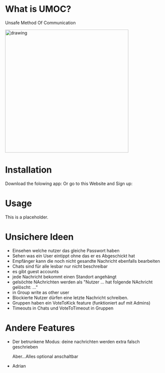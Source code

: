 # What is UMOC?
Unsafe Method Of Communication 

<img src="https://github.com/user-attachments/assets/ec5ba59d-0b3d-45ac-8bb2-6c434bdac538" alt="drawing" width="400"/>

# Installation
Download the folowing app:
Or go to this Website and Sign up: 

# Usage
This is a placeholder.


# Unsichere Ideen

- Einsehen welche nutzer das gleiche Passwort haben
- Sehen was ein User eintippt ohne das er es Abgeschickt hat
- Empfänger kann die noch nicht gesandte Nachricht ebenfalls bearbeiten
- Chats sind für alle lesbar nur nicht beschreibar
- es gibt guest accounts
- jede Nachricht bekommt einen Standort angehängt
- gelsöchte NAchrichten werden als "Nutzer ... hat folgende NAchricht gelöscht: ..."
- in Group write as other user
- Blockierte Nutzer dürfen eine letzte Nachricht schreiben.
- Gruppen haben ein VoteToKick feature (funktioniert auf mit Admins)
- Timeouts in Chats und VoteToTimeout in Gruppen

# Andere Features

- Der betrunkene Modus: deine nachrichten werden extra falsch geschrieben

  Aber...Alles optional anschaltbar


- Adrian
